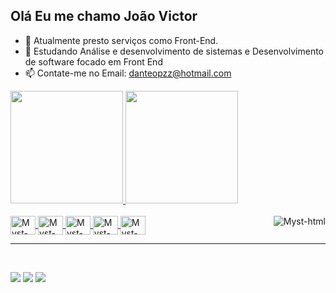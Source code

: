 ## Olá Eu me chamo João Victor


- 🔭 Atualmente presto serviços como Front-End.
- 🌱 Estudando Análise e desenvolvimento de sistemas e Desenvolvimento de software focado em Front End
- 📫 Contate-me no Email: danteopzz@hotmail.com

<div>

  <a href="https://github.com/Myst1-Dev1">
   <img height="180em" src="https://github-readme-stats.vercel.app/api?username=Myst1-Dev1&show_icons=true&theme=dark&include_all_commits=true&count_private=true">
    <img height="180em" src="https://github-readme-stats.vercel.app/api/top-langs/?username=Myst1-Dev1&layout=compact&langs_count=16&theme=dark">
</div>
  
<div style="display: inline_block"><br>
  <img align="center" alt="Myst-html" height="30" width="40" src="https://cdn.jsdelivr.net/gh/devicons/devicon/icons/html5/html5-original.svg" />
  <img align="center" alt="Myst-html" height="30" width="40" src="https://cdn.jsdelivr.net/gh/devicons/devicon/icons/css3/css3-original.svg" />
  <img align="center" alt="Myst-html" height="30" width="40" src="https://cdn.jsdelivr.net/gh/devicons/devicon/icons/javascript/javascript-original.svg" />
  <img align="center" alt="Myst-html" height="30" width="40" src="https://cdn.jsdelivr.net/gh/devicons/devicon/icons/bootstrap/bootstrap-original.svg" />
  <img align="center" alt="Myst-html" height="30" width="40" src="https://cdn.jsdelivr.net/gh/devicons/devicon/icons/react/react-original.svg" />
  <img align="right" alt="Myst-html" src="https://123emoji.com/wp-content/uploads/2017/08/sticker-1-216.png" />
  </div>

  <hr>
  <br>
  
  <div>
    
   <a href="mailto:danteopzz1@gmail.com"><img src="https://img.shields.io/badge/Gmail-D14836?style=for-the-badge&logo=gmail&logoColor=white"></a>
    <a href="https://www.instagram.com/myst1_prog/"><img src="https://img.shields.io/badge/Instagram-E4405F?style=for-the-badge&logo=instagram&logoColor=white"></a>
    <a href="https://www.linkedin.com/in/myst1-dev/"><img src="https://img.shields.io/badge/LinkedIn-0077B5?style=for-the-badge&logo=linkedin&logoColor=white"></a>
    
  </div>

